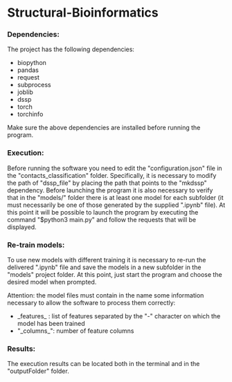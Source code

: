 # Structural-Bioinformatics

<h3>Dependencies:</h3>
The project has the following dependencies:
 <ul>
  <li>biopython</li>
  <li>pandas</li>
  <li>request</li>
  <li>subprocess</li>
  <li>joblib</li>
  <li>dssp</li>
  <li>torch</li>
  <li>torchinfo</li>
</ul> 

Make sure the above dependencies are installed before running the program.

<h3>Execution:</h3>
Before running the software you need to edit the "configuration.json" file in the "contacts_classification" folder. Specifically, it is necessary to modify the path of "dssp_file" by placing the path that points to the "mkdssp" dependency.
Before launching the program it is also necessary to verify that in the "models/" folder there is at least one model for each subfolder (it must necessarily be one of those generated by the supplied ".ipynb" file).
At this point it will be possible to launch the program by executing the command "$python3 main.py" and follow the requests that will be displayed.


<h3>Re-train models:</h3>
To use new models with different training it is necessary to re-run the delivered ".ipynb" file and save the
models in a new subfolder in the "models" project folder. At this point, just start the program and choose the desired model when prompted.

Attention: the model files must contain in the name some information necessary to allow the software to process them correctly:
 <ul>
  <li>_features_ : list of features separated by the "-" character on which the model has been trained</li>
  <li>"_columns_": number of feature columns</li>
</ul> 

<h3>Results:</h3>
The execution results can be located both in the terminal and in the "outputFolder" folder.
